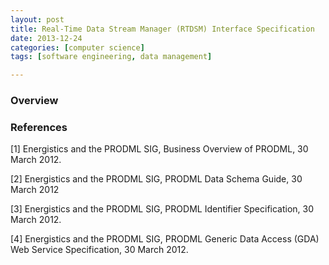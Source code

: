 ```yaml
---
layout: post
title: Real-Time Data Stream Manager (RTDSM) Interface Specification
date: 2013-12-24
categories: [computer science]
tags: [software engineering, data management]

---
```


### Overview


### References

[1] Energistics and the PRODML SIG, Business Overview of PRODML, 30 March 2012.

[2] Energistics and the PRODML SIG, PRODML Data Schema Guide, 30 March 2012

[3] Energistics and the PRODML SIG, PRODML Identifier Specification, 30 March 2012.

[4] Energistics and the PRODML SIG, PRODML Generic Data Access (GDA) Web Service Specification, 30 March 2012.